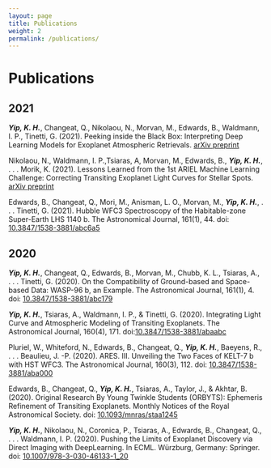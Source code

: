 ```yaml
---
layout: page
title: Publications
weight: 2
permalink: /publications/
---
```


# **Publications**

## 2021
***Yip, K. H.***, Changeat, Q., Nikolaou, N., Morvan, M., Edwards, B., Waldmann, I. P., Tinetti, G. (2021). Peeking inside the Black Box: Interpreting Deep Learning Models for Exoplanet Atmospheric Retrievals. [arXiv preprint](https://arxiv.org/abs/2011.11284)

Nikolaou, N., Waldmann, I. P.,Tsiaras, A, Morvan, M., Edwards, B., ***Yip, K. H.***, . . . Morik, K. (2021). Lessons Learned from the 1st ARIEL Machine Learning Challenge: Correcting Transiting Exoplanet Light Curves for Stellar Spots. [arXiv preprint](https://arxiv.org/abs/2010.15996)

Edwards, B., Changeat, Q., Mori, M., Anisman, L. O., Morvan, M., ***Yip, K. H.***, . . . Tinetti, G. (2021). Hubble WFC3 Spectroscopy of the Habitable-zone Super-Earth LHS 1140 b. The Astronomical Journal, 161(1), 44. doi: [10.3847/1538-3881/abc6a5](10.3847/1538-3881/abc6a5)

## 2020
***Yip, K. H.***, Changeat, Q., Edwards, B., Morvan, M., Chubb, K. L., Tsiaras, A., . . . Tinetti, G. (2020). On the Compatibility of Ground-based and Space-based Data: WASP-96 b, an Example. The Astronomical Journal, 161(1), 4. doi: [10.3847/1538-3881/abc179](10.3847/1538-3881/abc179)

***Yip, K. H.***, Tsiaras, A., Waldmann, I. P., & Tinetti, G. (2020). Integrating Light Curve and Atmospheric Modeling of Transiting Exoplanets. The Astronomical Journal, 160(4), 171. doi:[10.3847/1538-3881/abaabc](10.3847/1538-3881/abaabc)

Pluriel, W., Whiteford, N., Edwards, B., Changeat, Q., ***Yip, K. H.***, Baeyens, R., . . . Beaulieu, J. -P. (2020). ARES. III. Unveiling the Two Faces of KELT-7 b with HST WFC3. The Astronomical Journal, 160(3), 112. doi: [10.3847/1538-3881/aba000](10.3847/1538-3881/aba000)

Edwards, B., Changeat, Q., ***Yip, K. H.***, Tsiaras, A., Taylor, J., & Akhtar, B. (2020). Original Research By Young Twinkle Students (ORBYTS): Ephemeris Refinement of Transiting Exoplanets. Monthly Notices of the Royal Astronomical Society. doi: [10.1093/mnras/staa1245](10.1093/mnras/staa1245)

***Yip, K. H.***, Nikolaou, N., Coronica, P., Tsiaras, A., Edwards, B., Changeat, Q., . . . Waldmann, I. P. (2020). Pushing the Limits of Exoplanet Discovery via Direct Imaging with DeepLearning. In ECML. Würzburg, Germany: Springer. doi: [10.1007/978-3-030-46133-1_20](10.1007/978-3-030-46133-1_20)
